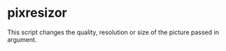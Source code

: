 # pixresizor

This script changes the quality, resolution or size of the picture passed in argument.
